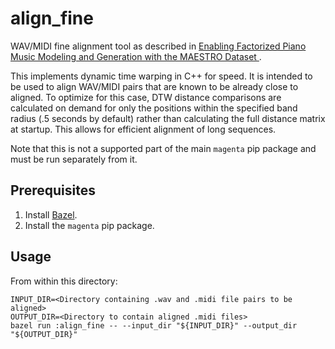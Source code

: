 # align_fine

WAV/MIDI fine alignment tool as described in
[Enabling Factorized Piano Music Modeling and Generation with the MAESTRO Dataset
](https://goo.gl/magenta/maestro-paper).

This implements dynamic time warping in C++ for speed. It is intended to be
used to align WAV/MIDI pairs that are known to be already close to aligned. To
optimize for this case, DTW distance comparisons are calculated on demand for
only the positions within the specified band radius (.5 seconds by default)
rather than calculating the full distance matrix at startup. This allows for
efficient alignment of long sequences.

Note that this is not a supported part of the main `magenta` pip package and
must be run separately from it.

## Prerequisites

1. Install [Bazel](https://bazel.build).
1. Install the `magenta` pip package.

## Usage

From within this directory:

```
INPUT_DIR=<Directory containing .wav and .midi file pairs to be aligned>
OUTPUT_DIR=<Directory to contain aligned .midi files>
bazel run :align_fine -- --input_dir "${INPUT_DIR}" --output_dir "${OUTPUT_DIR}"
```
